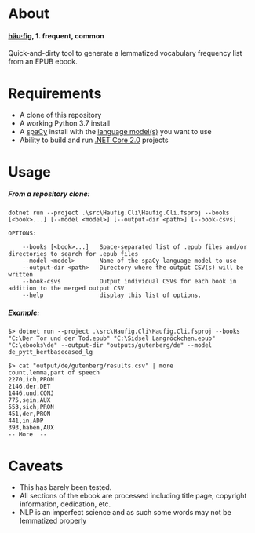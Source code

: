 # About
#### [**häu·fig**](https://en.wiktionary.org/wiki/h%C3%A4ufig), 1. frequent, common

Quick-and-dirty tool to generate a lemmatized vocabulary frequency list from an EPUB ebook.

# Requirements
* A clone of this repository
* A working Python 3.7 install
* A [spaCy](https://spacy.io/usage) install with the [language model(s)](https://spacy.io/models) you want to use
* Ability to build and run [.NET Core 2.0](https://dotnet.microsoft.com/download) projects

# Usage
##### From a repository clone:
    dotnet run --project .\src\Haufig.Cli\Haufig.Cli.fsproj --books [<book>...] [--model <model>] [--output-dir <path>] [--book-csvs]

    OPTIONS:

        --books [<book>...]   Space-separated list of .epub files and/or directories to search for .epub files
        --model <model>       Name of the spaCy language model to use
        --output-dir <path>   Directory where the output CSV(s) will be written
        --book-csvs           Output individual CSVs for each book in addition to the merged output CSV
        --help                display this list of options.

##### Example:

    $> dotnet run --project .\src\Haufig.Cli\Haufig.Cli.fsproj --books "C:\Der Tor und der Tod.epub" "C:\Sidsel Langröckchen.epub" "C:\ebooks\de" --output-dir "outputs/gutenberg/de" --model de_pytt_bertbasecased_lg

    $> cat "output/de/gutenberg/results.csv" | more
    count,lemma,part of speech
    2270,ich,PRON
    2146,der,DET
    1446,und,CONJ
    775,sein,AUX
    553,sich,PRON
    451,der,PRON
    441,in,ADP
    393,haben,AUX
    -- More  --

# Caveats
* This has barely been tested.
* All sections of the ebook are processed including title page, copyright information, dedication, etc.
* NLP is an imperfect science and as such some words may not be lemmatized properly

